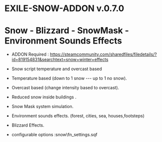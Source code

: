 # EXILE-SNOW-ADDON v.0.7.0 
# Snow - Blizzard - SnowMask - Environment Sounds Effects
- ADDON Required : 
  https://steamcommunity.com/sharedfiles/filedetails/?id=819154831&searchtext=snow+winter+effects

- Snow script temperature and overcast based
- Temperature based (down to 1 snow --- up to 1 no snow).
- Overcast based (change intensity based to overcast).
- Reduced snow inside buildings .
- Snow Mask system simulation.
- Environment sounds effects. (forest, cities, sea, houses,footsteps)
- Blizzard Effects.
- configurable options :snow\fn_settings.sqf
